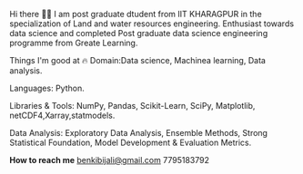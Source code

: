 Hi there 👋🏻 I am post graduate dtudent from IIT KHARAGPUR in the specialization of Land and water resources engineering. Enthusiast towards data science and completed Post graduate data science engineering programme from Greate Learning.

Things I'm good at 🔥 Domain:Data science, Machinea learning, Data analysis.

Languages: Python.

Libraries & Tools: NumPy, Pandas, Scikit-Learn, SciPy, Matplotlib, netCDF4,Xarray,statmodels.

Data Analysis: Exploratory Data Analysis, Ensemble Methods, Strong Statistical Foundation, Model Development & Evaluation Metrics.

**How to reach me** 
benkibijali@gmail.com
7795183792
